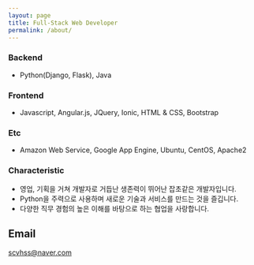 ```yaml
---
layout: page
title: Full-Stack Web Developer
permalink: /about/
---
```


### Backend
- Python(Django, Flask), Java

### Frontend
- Javascript, Angular.js, JQuery, Ionic, HTML & CSS, Bootstrap

### Etc
- Amazon Web Service, Google App Engine, Ubuntu, CentOS, Apache2


### Characteristic
- 영업, 기획을 거쳐 개발자로 거듭난 생존력이 뛰어난 잡초같은 개발자입니다.
- Python을 주력으로 사용하며 새로운 기술과 서비스를 만드는 것을 즐깁니다.
- 다양한 직무 경험의 높은 이해를 바탕으로 하는 협업을 사랑합니다.


## Email
[scvhss@naver.com](mailto:scvhss@naver.com)
